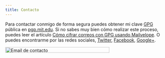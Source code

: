 ```yaml
---
title: Contacto
---
```

Para contactar conmigo de forma segura puedes obtener mi clave [GPG][1] pública en <a title="Clave pública GPG" href="http://pgp.mit.edu:11371/pks/lookup?op=get&#038;search=0x083EDE12BE101B2B" target="_blank">pgp.mit.edu</a>. Si no sabes muy bien cómo realizar este proceso, puedes leer el artículo [Cómo cifrar correos con GPG usando Mailvelope][2]. O puedes encontrarme por las redes sociales, <a href="https://twitter.com/elbaulp" title="@Elbaulp" target="_blank">Twitter</a>, <a href="https://www.facebook.com/elbauldelprogramador" title="El Baúl del Programador" target="_blank">Facebook</a>, <a href="https://plus.google.com/+Elbauldelprogramador/posts" title="+Elbauldelprogramador" target="_blank">Google+</a>.

<img src="/assets/img/2012/05/email.png" alt="Email de contacto" width="332" height="18" class="thumbnail aligncenter size-full wp-image-1873" />




 [1]: https://elbauldelprogramador.com/editar-y-crear-archivos-cifrados-con-gpg-en-vim/ "Editar y crear archivos cifrados con GPG en Vim"
 [2]: https://elbauldelprogramador.com/como-cifrar-correos-con-gpg-con-mailvelope/ "Cómo cifrar correos con GPG usando Mailvelope"
